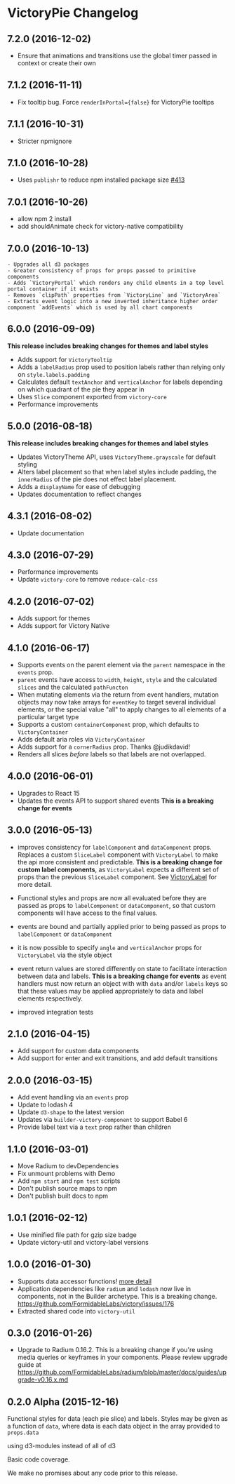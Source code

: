 # VictoryPie Changelog

## 7.2.0 (2016-12-02)

- Ensure that animations and transitions use the global timer passed in context or create their own

## 7.1.2 (2016-11-11)

- Fix tooltip bug. Force `renderInPortal={false}` for VictoryPie tooltips

## 7.1.1 (2016-10-31)

- Stricter npmignore

## 7.1.0 (2016-10-28)

- Uses `publishr` to reduce npm installed package size [#413](https://github.com/FormidableLabs/victory/issues/413)

## 7.0.1 (2016-10-26)

- allow npm 2 install
- add shouldAnimate check for victory-native compatibility

## 7.0.0 (2016-10-13)
    - Upgrades all d3 packages
    - Greater consistency of props for props passed to primitive components
    - Adds `VictoryPortal` which renders any child elments in a top level portal container if it exists
    - Removes `clipPath` properties from `VictoryLine` and `VictoryArea`
    - Extracts event logic into a new inverted inheritance higher order component `addEvents` which is used by all chart components

## 6.0.0 (2016-09-09)

**This release includes breaking changes for themes and label styles**
- Adds support for `VictoryTooltip`
- Adds a `labelRadius` prop used to position labels rather than relying only on `style.labels.padding`
- Calculates default `textAnchor` and `verticalAnchor` for labels depending on which quadrant of the pie they appear in
- Uses `Slice` component exported from `victory-core`
- Performance improvements

## 5.0.0 (2016-08-18)

**This release includes breaking changes for themes and label styles**
- Updates VictoryTheme API, uses `VictoryTheme.grayscale` for default styling
- Alters label placement so that when label styles include padding, the `innerRadius` of the pie does not effect label placement.
- Adds a `displayName` for ease of debugging
- Updates documentation to reflect changes

## 4.3.1 (2016-08-02)

- Update documentation

## 4.3.0 (2016-07-29)

- Performance improvements
- Update `victory-core` to remove `reduce-calc-css`

## 4.2.0 (2016-07-02)

- Adds support for themes
- Adds support for Victory Native

## 4.1.0 (2016-06-17)

- Supports events on the parent element via the `parent` namespace in the `events` prop.
- `parent` events have access to `width`, `height`, `style` and the calculated `slices` and the calculated `pathFuncton`
- When mutating elements via the return from event handlers, mutation objects may now take arrays for `eventKey` to target several individual elements, or the special value "all" to apply changes to all elements of a particular target type
- Supports a custom `containerComponent` prop, which defaults to `VictoryContainer`
- Adds default aria roles via `VictoryContainer`
- Adds support for a `cornerRadius` prop. Thanks @judikdavid!
- Renders all slices _before_ labels so that labels are not overlapped.


## 4.0.0 (2016-06-01)

- Upgrades to React 15
- Updates the events API to support shared events **This is a breaking change for events**

## 3.0.0 (2016-05-13)

 - improves consistency for `labelComponent` and `dataComponent` props. Replaces a custom `SliceLabel` component with `VictoryLabel` to make the api more consistent and predictable. **This is a breaking change for custom label components**, as `VictoryLabel` expects a different set of props than the previous `SliceLabel` component. See [VictoryLabel](http://formidable.com/open-source/victory/docs/victory-label) for more detail.

- Functional styles and props are now all evaluated before they are passed as props to `labelComponent` or `dataComponent`, so that custom components will have access to the final values.

- events are bound and partially applied prior to being passed as props to `labelComponent` or `dataComponent`

- it is now possible to specify `angle` and `verticalAnchor` props for` VictoryLabel` via the style object

- event return values are stored differently on state to facilitate interaction between data and labels. **This is a breaking change for events** as event handlers must now return an object with with `data` and/or `labels` keys so that these values may be applied appropriately to data and label elements respectively.

- improved integration tests

## 2.1.0 (2016-04-15)

- Add support for custom data components
- Add support for enter and exit transitions, and add default transitions

## 2.0.0 (2016-03-15)

- Add event handling via an `events` prop
- Update to lodash 4
- Update `d3-shape` to the latest version
- Updates via `builder-victory-component` to support Babel 6
- Provide label text via a `text` prop rather than children

## 1.1.0 (2016-03-01)

- Move Radium to devDependencies
- Fix unmount problems with Demo
- Add `npm start` and `npm test` scripts
- Don't publish source maps to npm
- Don't publish built docs to npm

## 1.0.1 (2016-02-12)

- Use minified file path for gzip size badge
- Update victory-util and victory-label versions

## 1.0.0 (2016-01-30)

- Supports data accessor functions!
[more detail](https://github.com/FormidableLabs/victory/issues/84)
- Application dependencies like `radium` and `lodash` now live in components, not in the Builder archetype. This is a breaking change. https://github.com/FormidableLabs/victory/issues/176
- Extracted shared code into `victory-util`

## 0.3.0 (2016-01-26)

- Upgrade to Radium 0.16.2. This is a breaking change if you're using media queries or keyframes in your components. Please review upgrade guide at https://github.com/FormidableLabs/radium/blob/master/docs/guides/upgrade-v0.16.x.md

## 0.2.0 Alpha (2015-12-16)

Functional styles for data (each pie slice) and labels. Styles may be given as a function of `data`, where data is each data object in the array provided to `props.data`

using d3-modules instead of all of d3

Basic code coverage.

We make no promises about any code prior to this release.
